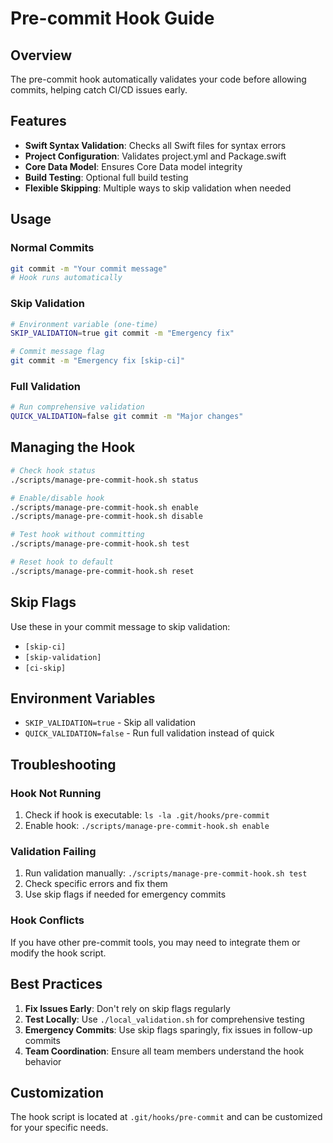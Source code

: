 # Pre-commit Hook Guide

## Overview

The pre-commit hook automatically validates your code before allowing commits, helping catch CI/CD issues early.

## Features

- **Swift Syntax Validation**: Checks all Swift files for syntax errors
- **Project Configuration**: Validates project.yml and Package.swift
- **Core Data Model**: Ensures Core Data model integrity
- **Build Testing**: Optional full build testing
- **Flexible Skipping**: Multiple ways to skip validation when needed

## Usage

### Normal Commits
```bash
git commit -m "Your commit message"
# Hook runs automatically
```

### Skip Validation
```bash
# Environment variable (one-time)
SKIP_VALIDATION=true git commit -m "Emergency fix"

# Commit message flag
git commit -m "Emergency fix [skip-ci]"
```

### Full Validation
```bash
# Run comprehensive validation
QUICK_VALIDATION=false git commit -m "Major changes"
```

## Managing the Hook

```bash
# Check hook status
./scripts/manage-pre-commit-hook.sh status

# Enable/disable hook
./scripts/manage-pre-commit-hook.sh enable
./scripts/manage-pre-commit-hook.sh disable

# Test hook without committing
./scripts/manage-pre-commit-hook.sh test

# Reset hook to default
./scripts/manage-pre-commit-hook.sh reset
```

## Skip Flags

Use these in your commit message to skip validation:
- `[skip-ci]`
- `[skip-validation]`
- `[ci-skip]`

## Environment Variables

- `SKIP_VALIDATION=true` - Skip all validation
- `QUICK_VALIDATION=false` - Run full validation instead of quick

## Troubleshooting

### Hook Not Running
1. Check if hook is executable: `ls -la .git/hooks/pre-commit`
2. Enable hook: `./scripts/manage-pre-commit-hook.sh enable`

### Validation Failing
1. Run validation manually: `./scripts/manage-pre-commit-hook.sh test`
2. Check specific errors and fix them
3. Use skip flags if needed for emergency commits

### Hook Conflicts
If you have other pre-commit tools, you may need to integrate them or modify the hook script.

## Best Practices

1. **Fix Issues Early**: Don't rely on skip flags regularly
2. **Test Locally**: Use `./local_validation.sh` for comprehensive testing
3. **Emergency Commits**: Use skip flags sparingly, fix issues in follow-up commits
4. **Team Coordination**: Ensure all team members understand the hook behavior

## Customization

The hook script is located at `.git/hooks/pre-commit` and can be customized for your specific needs.
